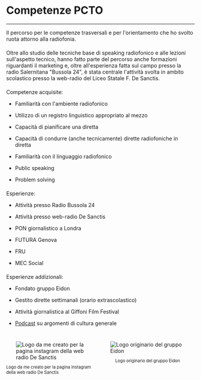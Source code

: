 # Competenze PCTO

---

Il percorso per le competenze trasversali e per l'orientamento che ho svolto ruota attorno alla radiofonia.

<div style="margin-top: 20px"></div>

Oltre allo studio delle tecniche base di speaking radiofonico e alle lezioni sull'aspetto tecnico, hanno fatto parte del percorso anche formazioni riguardanti il marketing e, oltre all'esperienza fatta sul campo presso la radio Salernitana "Bussola 24", è stata centrale l'attività svolta in ambito scolastico presso la web-radio del Liceo Statale F. De Sanctis.

<div style="margin-top: 20px"></div>

Competenze acquisite:

- Familiarità con l'ambiente radiofonico

- Utilizzo di un registro linguistico appropriato al mezzo

- Capacità di pianificare una diretta

- Capacità di condurre (anche tecnicamente) dirette radiofoniche in diretta

- Familiarità con il linguaggio radiofonico

- Public speaking

- Problem solving

<div style="margin-top: 20px"></div>

Esperienze:

- Attività presso Radio Bussola 24

- Attività presso web-radio De Sanctis

- PON giornalistico a Londra

- FUTURA Genova

- FRU

- MEC Social

<div style="margin-top: 20px"></div>

Esperienze addizionali:

- Fondato gruppo Eidon

- Gestito dirette settimanali (orario extrascolastico)

- Attività giornalistica al Giffoni Film Festival

- [Podcast](https://alessandropolverino.com/fingerculture) su argomenti di cultura generale

<div style="margin-top: 40px"></div>

<div style="display: flex;">
  <div style="flex: 1; display: flex; flex-direction: column; align-items: center;">
  <img src="https://i.imgur.com/f9OUjjq.jpg" alt="Logo da me creato per la pagina instagram della web radio De Sanctis" style="max-width: 200px;">
  <p style="font-size: 0.7rem;">Logo da me creato per la pagina instagram della web radio De Sanctis</p>
  </div>

  <div style="margin-top: 20px"></div>

  <div style="flex: 1; display: flex; flex-direction: column; align-items: center;">
  <img src="https://i.imgur.com/gJBFwVC.png" alt="Logo originario del gruppo Eidon" style="max-width: 200px;">
  <p style="font-size: 0.7rem;">Logo originario del gruppo Eidon</p>
</div>
    
</div>
